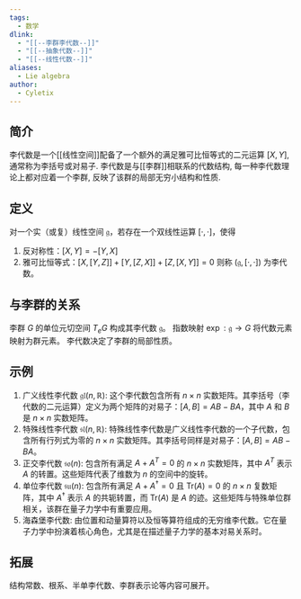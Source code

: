 ```yaml
---
tags:
  - 数学
dlink:
  - "[[--李群李代数--]]"
  - "[[--抽象代数--]]"
  - "[[--线性代数--]]"
aliases:
  - Lie algebra
author:
  - Cyletix
---
```

## 简介
李代数是一个[[线性空间]]配备了一个额外的满足雅可比恒等式的二元运算 $[X, Y]$, 通常称为李括号或对易子. 
李代数是与[[李群]]相联系的代数结构, 每一种李代数理论上都对应着一个李群, 反映了该群的局部无穷小结构和性质. 
## 定义
对一个实（或复）线性空间 $\mathfrak{g}$，若存在一个双线性运算 $[·,·]$，使得
1. 反对称性：$[X, Y] = -[Y, X]$
2. 雅可比恒等式：$[X, [Y, Z]] + [Y, [Z, X]] + [Z, [X, Y]] = 0$
   则称 $(\mathfrak{g}, [·,·])$ 为李代数。
## 与李群的关系
李群 $G$ 的单位元切空间 $T_e G$ 构成其李代数 $\mathfrak{g}$。
指数映射 $\exp: \mathfrak{g} \to G$ 将代数元素映射为群元素。
李代数决定了李群的局部性质。
## 示例
1. 广义线性李代数 $\mathfrak{gl}(n, \mathbb{R})$: 这个李代数包含所有 $n \times n$ 实数矩阵。其李括号（李代数的二元运算）定义为两个矩阵的对易子：$[A, B] = AB - BA$，其中 $A$ 和 $B$ 是 $n \times n$ 实数矩阵。
2. 特殊线性李代数 $\mathfrak{sl}(n, \mathbb{R})$: 特殊线性李代数是广义线性李代数的一个子代数，包含所有行列式为零的 $n \times n$ 实数矩阵。其李括号同样是对易子：$[A, B] = AB - BA$。
3. 正交李代数 $\mathfrak{so}(n)$: 包含所有满足 $A + A^T = 0$ 的 $n \times n$ 实数矩阵，其中 $A^T$ 表示 $A$ 的转置。这些矩阵代表了维数为 $n$ 的空间中的旋转。
4. 单位李代数 $\mathfrak{su}(n)$: 包含所有满足 $A + A^\dagger = 0$ 且 $\text{Tr}(A) = 0$ 的 $n \times n$ 复数矩阵，其中 $A^\dagger$ 表示 $A$ 的共轭转置，而 $\text{Tr}(A)$ 是 $A$ 的迹。这些矩阵与特殊单位群相关，该群在量子力学中有重要应用。
5. 海森堡李代数: 由位置和动量算符以及恒等算符组成的无穷维李代数。它在量子力学中扮演着核心角色，尤其是在描述量子力学的基本对易关系时。
## 拓展
结构常数、根系、半单李代数、李群表示论等内容可展开。
